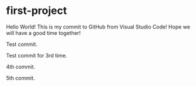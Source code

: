 # first-project
Hello World! This is my commit to GitHub from Visual Studio Code! Hope we will have a good time together!

Test commit.

Test commit for 3rd time.

4th commit.

5th commit.